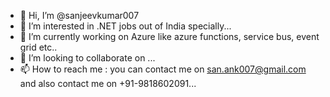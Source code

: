 - 👋 Hi, I’m @sanjeevkumar007
- 👀 I’m interested in .NET jobs out of India specially...
- 🌱 I’m currently working on Azure like azure functions, service bus, event grid etc..
- 💞️ I’m looking to collaborate on ...
- 📫 How to reach me : you can contact me on san.ank007@gmail.com and also contact me on +91-9818602091...

<!---
sanjeevkumar007/sanjeevkumar007 is a ✨ special ✨ repository because its `README.md` (this file) appears on your GitHub profile.
You can click the Preview link to take a look at your changes.
--->
